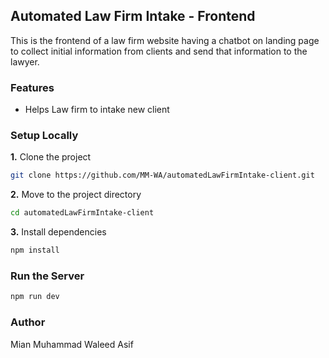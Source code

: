 ## Automated Law Firm Intake - Frontend

This is the frontend of a law firm website having a chatbot on landing page to collect initial information from clients and send that information to the lawyer.   

### Features  
- Helps Law firm to intake new client 

### Setup Locally
**1.** Clone the project
```bash
git clone https://github.com/MM-WA/automatedLawFirmIntake-client.git
```
**2.** Move to the project directory
```bash
cd automatedLawFirmIntake-client
```
**3.** Install dependencies
```bash
npm install
```

### Run the Server
```bash
npm run dev
```

### Author
Mian Muhammad Waleed Asif
